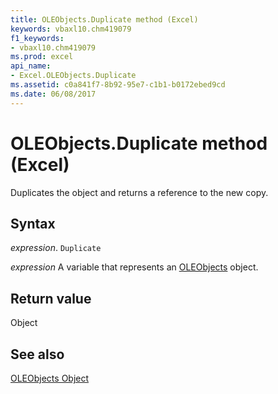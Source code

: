 ```yaml
---
title: OLEObjects.Duplicate method (Excel)
keywords: vbaxl10.chm419079
f1_keywords:
- vbaxl10.chm419079
ms.prod: excel
api_name:
- Excel.OLEObjects.Duplicate
ms.assetid: c0a841f7-8b92-95e7-c1b1-b0172ebed9cd
ms.date: 06/08/2017
---
```



# OLEObjects.Duplicate method (Excel)

Duplicates the object and returns a reference to the new copy.


## Syntax

 _expression_. `Duplicate`

 _expression_ A variable that represents an [OLEObjects](Excel.OLEObjects.md) object.


## Return value

Object


## See also


[OLEObjects Object](Excel.OLEObjects.md)

